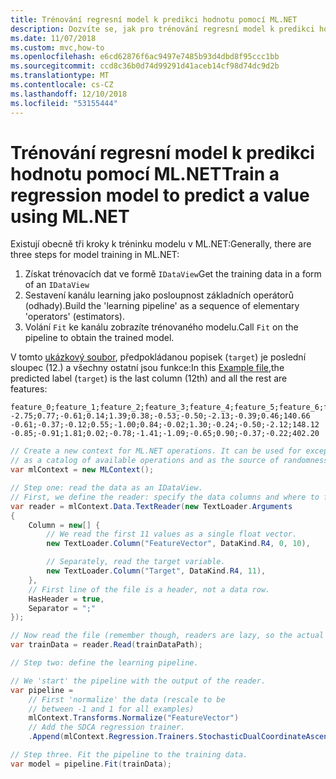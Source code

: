 ```yaml
---
title: Trénování regresní model k predikci hodnotu pomocí ML.NET
description: Dozvíte se, jak pro trénování regresní model k predikci hodnotu pomocí ML.NET strojového učení
ms.date: 11/07/2018
ms.custom: mvc,how-to
ms.openlocfilehash: e6cd62876f6ac9497e7485b93d4dbd8f95ccc1bb
ms.sourcegitcommit: ccd8c36b0d74d99291d41aceb14cf98d74dc9d2b
ms.translationtype: MT
ms.contentlocale: cs-CZ
ms.lasthandoff: 12/10/2018
ms.locfileid: "53155444"
---
```

# <a name="train-a-regression-model-to-predict-a-value-using-mlnet"></a><span data-ttu-id="9d4ca-103">Trénování regresní model k predikci hodnotu pomocí ML.NET</span><span class="sxs-lookup"><span data-stu-id="9d4ca-103">Train a regression model to predict a value using ML.NET</span></span>

<span data-ttu-id="9d4ca-104">Existují obecně tři kroky k tréninku modelu v ML.NET:</span><span class="sxs-lookup"><span data-stu-id="9d4ca-104">Generally, there are three steps for model training in ML.NET:</span></span>

1. <span data-ttu-id="9d4ca-105">Získat trénovacích dat ve formě `IDataView`</span><span class="sxs-lookup"><span data-stu-id="9d4ca-105">Get the training data in a form of an `IDataView`</span></span>
2. <span data-ttu-id="9d4ca-106">Sestavení kanálu learning jako posloupnost základních operátorů (odhady).</span><span class="sxs-lookup"><span data-stu-id="9d4ca-106">Build the 'learning pipeline' as a sequence of elementary 'operators' (estimators).</span></span>
3. <span data-ttu-id="9d4ca-107">Volání `Fit` ke kanálu zobrazíte trénovaného modelu.</span><span class="sxs-lookup"><span data-stu-id="9d4ca-107">Call `Fit` on the pipeline to obtain the trained model.</span></span>

<span data-ttu-id="9d4ca-108">V tomto [ukázkový soubor](https://github.com/dotnet/machinelearning/tree/master/test/data/generated_regression_dataset.csv), předpokládanou popisek (`target`) je poslední sloupec (12.) a všechny ostatní jsou funkce:</span><span class="sxs-lookup"><span data-stu-id="9d4ca-108">In this [Example file](https://github.com/dotnet/machinelearning/tree/master/test/data/generated_regression_dataset.csv),the predicted label (`target`) is the last column (12th) and all the rest are features:</span></span>

```console
feature_0;feature_1;feature_2;feature_3;feature_4;feature_5;feature_6;feature_7;feature_8;feature_9;feature_10;target
-2.75;0.77;-0.61;0.14;1.39;0.38;-0.53;-0.50;-2.13;-0.39;0.46;140.66
-0.61;-0.37;-0.12;0.55;-1.00;0.84;-0.02;1.30;-0.24;-0.50;-2.12;148.12
-0.85;-0.91;1.81;0.02;-0.78;-1.41;-1.09;-0.65;0.90;-0.37;-0.22;402.20
```

```csharp
// Create a new context for ML.NET operations. It can be used for exception tracking and logging, 
// as a catalog of available operations and as the source of randomness.
var mlContext = new MLContext();

// Step one: read the data as an IDataView.
// First, we define the reader: specify the data columns and where to find them in the text file.
var reader = mlContext.Data.TextReader(new TextLoader.Arguments
{
    Column = new[] {
        // We read the first 11 values as a single float vector.
        new TextLoader.Column("FeatureVector", DataKind.R4, 0, 10),

        // Separately, read the target variable.
        new TextLoader.Column("Target", DataKind.R4, 11),
    },
    // First line of the file is a header, not a data row.
    HasHeader = true,
    Separator = ";"
});

// Now read the file (remember though, readers are lazy, so the actual reading will happen when the data is accessed).
var trainData = reader.Read(trainDataPath);

// Step two: define the learning pipeline.

// We 'start' the pipeline with the output of the reader.
var pipeline =
    // First 'normalize' the data (rescale to be
    // between -1 and 1 for all examples)
    mlContext.Transforms.Normalize("FeatureVector")
    // Add the SDCA regression trainer.
    .Append(mlContext.Regression.Trainers.StochasticDualCoordinateAscent(label: "Target", features: "FeatureVector"));

// Step three. Fit the pipeline to the training data.
var model = pipeline.Fit(trainData);
```